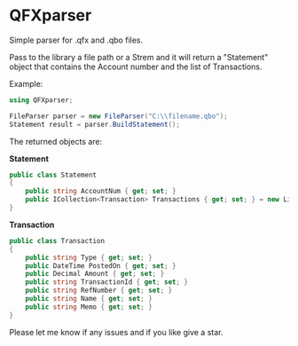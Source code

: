 # QFXparser
Simple parser for .qfx and .qbo files.

Pass to the library a file path or a Strem and it will return a "Statement" object that contains the Account number and the list of Transactions.

Example:

```csharp
using QFXparser;

FileParser parser = new FileParser("C:\\filename.qbo");
Statement result = parser.BuildStatement();
```

The returned objects are:

**Statement**
```csharp
public class Statement
{
    public string AccountNum { get; set; }
    public ICollection<Transaction> Transactions { get; set; } = new List<Transaction>();
}
```

**Transaction**
```csharp
public class Transaction
{
    public string Type { get; set; }
    public DateTime PostedOn { get; set; }
    public Decimal Amount { get; set; }
    public string TransactionId { get; set; }
    public string RefNumber { get; set; }
    public string Name { get; set; }
    public string Memo { get; set; }
}
```

Please let me know if any issues and if you like give a star.